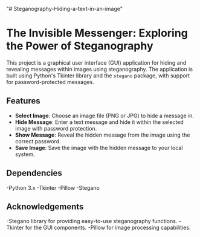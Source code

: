 "# Steganography-Hiding-a-text-in-an-image" 
# The Invisible Messenger: Exploring the Power of Steganography

This project is a graphical user interface (GUI) application for hiding and revealing messages within images using steganography. The application is built using Python's Tkinter library and the `stegano` package, with support for password-protected messages.

## Features

- **Select Image**: Choose an image file (PNG or JPG) to hide a message in.
- **Hide Message**: Enter a text message and hide it within the selected image with password protection.
- **Show Message**: Reveal the hidden message from the image using the correct password.
- **Save Image**: Save the image with the hidden message to your local system.

## Dependencies
 -Python 3.x
 -Tkinter
 -Pillow
 -Stegano

 ## Acknowledgements
 -Stegano library for providing easy-to-use steganography functions.
 -Tkinter for the GUI components.
 -Pillow for image processing capabilities.
